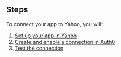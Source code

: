 ## Steps
To connect your app to Yahoo, you will:
1. [Set up your app in Yahoo](#set-up-your-app-in-yahoo)
2. [Create and enable a connection in Auth0](#create-and-enable-a-connection-in-auth0)
3. [Test the connection](#test-the-connection)
